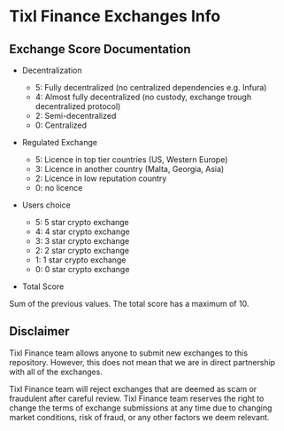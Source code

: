 # Tixl Finance Exchanges Info

## Exchange Score Documentation

- Decentralization
  - 5: Fully decentralized (no centralized dependencies e.g. Infura)
  - 4: Almost fully decentralized (no custody, exchange trough decentralized protocol)
  - 2: Semi-decentralized
  - 0: Centralized

- Regulated Exchange
  - 5: Licence in top tier countries (US, Western Europe)
  - 3: Licence in another country (Malta, Georgia, Asia)
  - 2: Licence in low reputation country
  - 0: no licence

- Users choice
  - 5: 5 star crypto exchange
  - 4: 4 star crypto exchange
  - 3: 3 star crypto exchange
  - 2: 2 star crypto exchange
  - 1: 1 star crypto exchange
  - 0: 0 star crypto exchange

- Total Score

Sum of the previous values. The total score has a maximum of 10.

## Disclaimer
Tixl Finance team allows anyone to submit new exchanges to this repository. However, this does not mean that we are in direct partnership with all of the exchanges.

Tixl Finance team will reject exchanges that are deemed as scam or fraudulent after careful review.
Tixl Finance team reserves the right to change the terms of exchange submissions at any time due to changing market conditions, risk of fraud, or any other factors we deem relevant.
